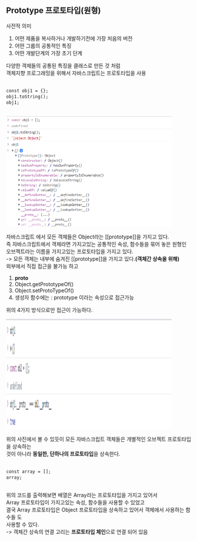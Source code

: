 ## Prototype 프로토타입(원형)
사전적 의미   
1. 어떤 제품을 복사하거나 개발하기전에 가장 처음의 버전
2. 어떤 그룹의 공통적인 특징
3. 어떤 개발단계의 가장 초기 단계
   
다양한 객체들의 공통된 특징을 클래스로 만든 것 처럼   
객체지향 프로그래밍을 위해서 자바스크립트는 프로토타입을 사용
<pre>
<code>
const obj1 = {};
obj1.toString();
obj1;
</code>
</pre>
<img height="300px" src="..\..\img\prototype.PNG" width="450px"/>   
   
자바스크립트 에서 모든 객체들은 Object라는 [[prototype]]을 가지고 있다.   
즉 자바스크립트에서 객체라면 가지고있는 공통적인 속성, 함수들을 묶어 놓은 원형인   
오브젝트라는 이름을 가지고있는 프로토타입을 가지고 있다.   
-> 모든 객체는 내부에 숨겨진 [[prototype]]을 가지고 있다.**(객체간 상속을 위해)**   
외부에서 직접 접근을 불가능 하고    
1. __proto__
2. Object.getPrototypeOf()
3. Object.setProtoTypeOf()
4. 생성자 함수에는 : prototype 이라는 속성으로 접근가능
   
위의 4가지 방식으로만 접근이 가능하다.

<img height="300px" src="..\..\img\prototype2.PNG" width="450px"/>    
   
위의 사진에서 볼 수 있듯이 모든 자바스크립트 객체들은 개별적인 오브젝트 프로토타입을 상속하는   
것이 아니라 **동일한, 단하나의 프로토타입**을 상속한다.   

<pre>
<code>
const array = [];
array;
</code>
</pre>
위의 코드를 출력해보면 배열은 Array라는 프로토타입을 가지고 있어서   
Array 프로토타입이 가지고있는 속성, 함수들을 사용할 수 있었고    
결국 Array 프로토타입은 Object 프로토타입을 상속하고 있어서 객체에서 사용하는 함수들 도   
사용할 수 있다.   
-> 객체간 상속의 연결 고리는 **프로토타입 체인**으로 연결 되어 있음